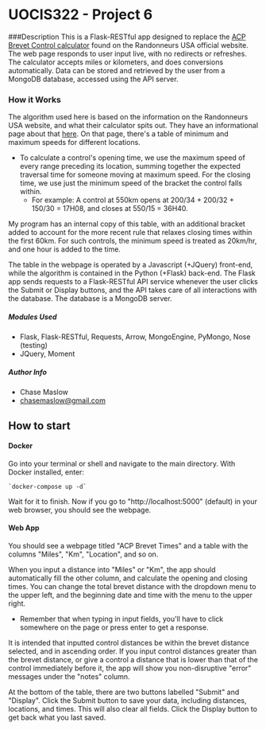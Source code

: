 # UOCIS322 - Project 6 #

###Description
This is a Flask-RESTful app designed to replace the [ACP Brevet Control calculator](https://rusa.org/octime_acp.html) found on the Randonneurs USA official website. The web page responds to user input live, with no redirects or refreshes. The calculator accepts miles or kilometers, and does conversions automatically. Data can be stored and retrieved by the user from a MongoDB database, accessed using the API server.

### How it Works
The algorithm used here is based on the information on the Randonneurs USA website, and what their calculator spits out. They have an informational page about that [here](https://rusa.org/pages/acp-brevet-control-times-calculator). On that page, there's a table of minimum and maximum speeds for different locations.

* To calculate a control's opening time, we use the maximum speed of every range preceding its location, summing together the expected traversal time for someone moving at maximum speed. For the closing time, we use just the minimum speed of the bracket the control falls within.
	* For example: A control at 550km opens at 200/34 + 200/32 + 150/30 = 17H08, and closes at 550/15 = 36H40.

My program has an internal copy of this table, with an additional bracket added to account for the more recent rule that relaxes closing times within the first 60km. For such controls, the minimum speed is treated as 20km/hr, and one hour is added to the time.

The table in the webpage is operated by a Javascript (+JQuery) front-end, while the algorithm is contained in the Python (+Flask) back-end. The Flask app sends requests to a Flask-RESTful API service whenever the user clicks the Submit or Display buttons, and the API takes care of all interactions with the database. The database is a MongoDB server.

##### Modules Used
* Flask, Flask-RESTful, Requests, Arrow, MongoEngine, PyMongo, Nose (testing)
* JQuery, Moment

##### Author Info
* Chase Maslow
* chasemaslow@gmail.com

## How to start

#### Docker
Go into your terminal or shell and navigate to the main directory. With Docker installed, enter:

	`docker-compose up -d`

Wait for it to finish. Now if you go to "http://localhost:5000" (default) in your web browser, you should see the webpage.

#### Web App
You should see a webpage titled "ACP Brevet Times" and a table with the columns "Miles", "Km", "Location", and so on.

When you input a distance into "Miles" or "Km", the app should automatically fill the other column, and calculate the opening and closing times. You can change the total brevet distance with the dropdown menu to the upper left, and the beginning date and time with the menu to the upper right.

* Remember that when typing in input fields, you'll have to click somewhere on the page or press enter to get a response.

It is intended that inputted control distances be within the brevet distance selected, and in ascending order. If you input control distances greater than the brevet distance, or give a control a distance that is lower than that of the control immediately before it, the app will show you non-disruptive "error" messages under the "notes" column.

At the bottom of the table, there are two buttons labelled "Submit" and "Display". Click the Submit button to save your data, including distances, locations, and times. This will also clear all fields. Click the Display button to get back what you last saved.
